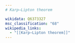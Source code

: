```yaml
---
# Karp–Lipton theorem

wikidata: Q6373327
msc_classification: "68"
wikipedia_links:
  - "[[Karp–Lipton theorem]]"
---
```

